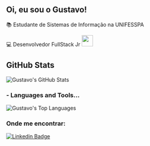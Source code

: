 ## Oi, eu sou o Gustavo!

<!--
**gustavocrvls/gustavocrvls** is a ✨ _special_ ✨ repository because its `README.md` (this file) appears on your GitHub profile.

Here are some ideas to get you started:

- 🔭 I’m currently working on ...
- 🌱 I’m currently learning ...
- 👯 I’m looking to collaborate on ...
- 🤔 I’m looking for help with ...
- 💬 Ask me about ...
- 📫 How to reach me: ...
- 😄 Pronouns: ...
- ⚡ Fun fact: ...
-->

📚️ Estudante de Sistemas de Informação na UNIFESSPA

💻️ Desenvolvedor FullStack Jr <img src="https://media.giphy.com/media/WUlplcMpOCEmTGBtBW/giphy.gif" width="30">


## GitHub Stats

![Gustavo's GitHub Stats](https://github-readme-stats.vercel.app/api?username=gustavocrvls&show_icons=true)

### - Languages and Tools...

![Gustavo's Top Languages](https://github-readme-stats.vercel.app/api/top-langs/?username=gustavocrvls&layout=compact)

### Onde me encontrar:

[![Linkedin Badge](https://img.shields.io/badge/LinkedIn--000?style=social&logo=Linkedin&logoColor=0077B5&link=https://www.linkedin.com/in/gustavo-carvalho-silva-989a2a174/)](https://www.linkedin.com/in/gustavo-carvalho-silva-989a2a174/)

